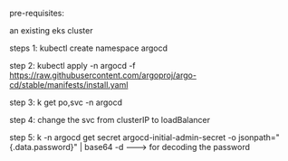 pre-requisites:

an existing eks cluster

steps 1: kubectl create namespace argocd

step 2: kubectl apply -n argocd -f https://raw.githubusercontent.com/argoproj/argo-cd/stable/manifests/install.yaml

step 3: k get po,svc -n argocd

step 4: change the svc from clusterIP to loadBalancer

step 5: k -n argocd get secret argocd-initial-admin-secret -o jsonpath="{.data.password}" | base64 -d   --->  for decoding the password
